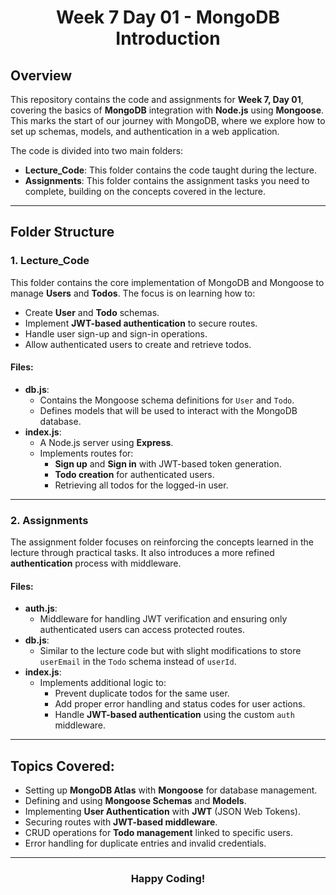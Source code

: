 <h1 align="center">Week 7 Day 01 - MongoDB Introduction</h1>

<h2>Overview</h2>
<p>This repository contains the code and assignments for <strong>Week 7, Day 01</strong>, covering the basics of <strong>MongoDB</strong> integration with <strong>Node.js</strong> using <strong>Mongoose</strong>. This marks the start of our journey with MongoDB, where we explore how to set up schemas, models, and authentication in a web application.</p>

<p>The code is divided into two main folders:</p>

<ul>
  <li><strong>Lecture_Code</strong>: This folder contains the code taught during the lecture.</li>
  <li><strong>Assignments</strong>: This folder contains the assignment tasks you need to complete, building on the concepts covered in the lecture.</li>
</ul>

<hr/>

<h2>Folder Structure</h2>

<h3>1. Lecture_Code</h3>

<p>This folder contains the core implementation of MongoDB and Mongoose to manage <strong>Users</strong> and <strong>Todos</strong>. The focus is on learning how to:</p>

<ul>
  <li>Create <strong>User</strong> and <strong>Todo</strong> schemas.</li>
  <li>Implement <strong>JWT-based authentication</strong> to secure routes.</li>
  <li>Handle user sign-up and sign-in operations.</li>
  <li>Allow authenticated users to create and retrieve todos.</li>
</ul>

<h4>Files:</h4>

<ul>
  <li><strong>db.js</strong>: 
    <ul>
      <li>Contains the Mongoose schema definitions for <code>User</code> and <code>Todo</code>.</li>
      <li>Defines models that will be used to interact with the MongoDB database.</li>
    </ul>
  </li>
  <li><strong>index.js</strong>: 
    <ul>
      <li>A Node.js server using <strong>Express</strong>.</li>
      <li>Implements routes for:
        <ul>
          <li><strong>Sign up</strong> and <strong>Sign in</strong> with JWT-based token generation.</li>
          <li><strong>Todo creation</strong> for authenticated users.</li>
          <li>Retrieving all todos for the logged-in user.</li>
        </ul>
      </li>
    </ul>
  </li>
</ul>

<hr/>

<h3>2. Assignments</h3>

<p>The assignment folder focuses on reinforcing the concepts learned in the lecture through practical tasks. It also introduces a more refined <strong>authentication</strong> process with middleware.</p>

<h4>Files:</h4>

<ul>
  <li><strong>auth.js</strong>: 
    <ul>
      <li>Middleware for handling JWT verification and ensuring only authenticated users can access protected routes.</li>
    </ul>
  </li>
  <li><strong>db.js</strong>: 
    <ul>
      <li>Similar to the lecture code but with slight modifications to store <code>userEmail</code> in the <code>Todo</code> schema instead of <code>userId</code>.</li>
    </ul>
  </li>
  <li><strong>index.js</strong>: 
    <ul>
      <li>Implements additional logic to:
        <ul>
          <li>Prevent duplicate todos for the same user.</li>
          <li>Add proper error handling and status codes for user actions.</li>
          <li>Handle <strong>JWT-based authentication</strong> using the custom <code>auth</code> middleware.</li>
        </ul>
      </li>
    </ul>
  </li>
</ul>

<hr/>

<h2>Topics Covered:</h2>

<ul>
  <li>Setting up <strong>MongoDB Atlas</strong> with <strong>Mongoose</strong> for database management.</li>
  <li>Defining and using <strong>Mongoose Schemas</strong> and <strong>Models</strong>.</li>
  <li>Implementing <strong>User Authentication</strong> with <strong>JWT</strong> (JSON Web Tokens).</li>
  <li>Securing routes with <strong>JWT-based middleware</strong>.</li>
  <li>CRUD operations for <strong>Todo management</strong> linked to specific users.</li>
  <li>Error handling for duplicate entries and invalid credentials.</li>
</ul>

<hr/>

<h3 align="center">Happy Coding!</h3>
